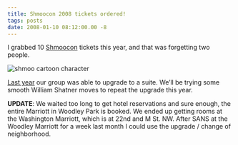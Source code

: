 ```yaml
---
title: Shmoocon 2008 tickets ordered!
tags: posts
date: 2008-01-10 08:12:00.00 -8
---
```

I grabbed 10 [Shmoocon](http://shmoocon.org/) tickets this year, and that was forgetting two people.

![shmoo cartoon character](/images/Twoshmoos.jpg)

[Last year](http://www.grantstavely.com/shmoocon-olpc-talk) our group was able to upgrade to a suite. We’ll be trying some smooth William Shatner moves to repeat the upgrade this year.

**UPDATE**: We waited too long to get hotel reservations and sure enough, the entire Marriott in Woodley Park is booked. We ended up getting rooms at the Washington Marriott, which is at 22nd and M St. NW. After SANS at the Woodley Marriott for a week last month I could use the upgrade / change of neighborhood.
